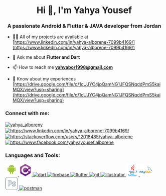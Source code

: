 <h1 align="center">Hi 👋, I'm Yahya Yousef</h1>
<h3 align="center">A passionate Android & Flutter & JAVA developer from Jordan</h3>

- 👨‍💻 All of my projects are available at [https://www.linkedin.com/in/yahya-alborene-7099b4169/](https://www.linkedin.com/in/yahya-alborene-7099b4169/)

- 💬 Ask me about **Flutter and Dart**

- 📫 How to reach me **yahyabor1998@gmail.com**

- 📄 Know about my experiences [https://drive.google.com/file/d/1cUJYC4jpQamNG1JFQSNqddPmS5kaiMQX/view?usp=sharing](https://drive.google.com/file/d/1cUJYC4jpQamNG1JFQSNqddPmS5kaiMQX/view?usp=sharing)

<h3 align="left">Connect with me:</h3>
<p align="left">
<a href="https://twitter.com/yahya_alboreny" target="blank"><img align="center" src="https://raw.githubusercontent.com/rahuldkjain/github-profile-readme-generator/master/src/images/icons/Social/twitter.svg" alt="yahya_alboreny" height="30" width="40" /></a>
<a href="https://linkedin.com/in/https://www.linkedin.com/in/yahya-alborene-7099b4169/" target="blank"><img align="center" src="https://raw.githubusercontent.com/rahuldkjain/github-profile-readme-generator/master/src/images/icons/Social/linked-in-alt.svg" alt="https://www.linkedin.com/in/yahya-alborene-7099b4169/" height="30" width="40" /></a>
<a href="https://stackoverflow.com/users/https://stackoverflow.com/users/12018485/yahya-alborene" target="blank"><img align="center" src="https://raw.githubusercontent.com/rahuldkjain/github-profile-readme-generator/master/src/images/icons/Social/stack-overflow.svg" alt="https://stackoverflow.com/users/12018485/yahya-alborene" height="30" width="40" /></a>
<a href="https://fb.com/https://www.facebook.com/yahyayousef.alborene" target="blank"><img align="center" src="https://raw.githubusercontent.com/rahuldkjain/github-profile-readme-generator/master/src/images/icons/Social/facebook.svg" alt="https://www.facebook.com/yahyayousef.alborene" height="30" width="40" /></a>
</p>

<h3 align="left">Languages and Tools:</h3>
<p align="left"> <a href="https://developer.android.com" target="_blank" rel="noreferrer"> <img src="https://raw.githubusercontent.com/devicons/devicon/master/icons/android/android-original-wordmark.svg" alt="android" width="40" height="40"/> </a> <a href="https://www.w3schools.com/cs/" target="_blank" rel="noreferrer"> <img src="https://raw.githubusercontent.com/devicons/devicon/master/icons/csharp/csharp-original.svg" alt="csharp" width="40" height="40"/> </a> <a href="https://dart.dev" target="_blank" rel="noreferrer"> <img src="https://www.vectorlogo.zone/logos/dartlang/dartlang-icon.svg" alt="dart" width="40" height="40"/> </a> <a href="https://firebase.google.com/" target="_blank" rel="noreferrer"> <img src="https://www.vectorlogo.zone/logos/firebase/firebase-icon.svg" alt="firebase" width="40" height="40"/> </a> <a href="https://flutter.dev" target="_blank" rel="noreferrer"> <img src="https://www.vectorlogo.zone/logos/flutterio/flutterio-icon.svg" alt="flutter" width="40" height="40"/> </a> <a href="https://git-scm.com/" target="_blank" rel="noreferrer"> <img src="https://www.vectorlogo.zone/logos/git-scm/git-scm-icon.svg" alt="git" width="40" height="40"/> </a> <a href="https://www.adobe.com/in/products/illustrator.html" target="_blank" rel="noreferrer"> <img src="https://www.vectorlogo.zone/logos/adobe_illustrator/adobe_illustrator-icon.svg" alt="illustrator" width="40" height="40"/> </a> <a href="https://www.java.com" target="_blank" rel="noreferrer"> <img src="https://raw.githubusercontent.com/devicons/devicon/master/icons/java/java-original.svg" alt="java" width="40" height="40"/> </a> <a href="https://www.mysql.com/" target="_blank" rel="noreferrer"> <img src="https://raw.githubusercontent.com/devicons/devicon/master/icons/mysql/mysql-original-wordmark.svg" alt="mysql" width="40" height="40"/> </a> <a href="https://www.photoshop.com/en" target="_blank" rel="noreferrer"> <img src="https://raw.githubusercontent.com/devicons/devicon/master/icons/photoshop/photoshop-line.svg" alt="photoshop" width="40" height="40"/> </a> <a href="https://postman.com" target="_blank" rel="noreferrer"> <img src="https://www.vectorlogo.zone/logos/getpostman/getpostman-icon.svg" alt="postman" width="40" height="40"/> </a> </p>
